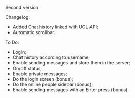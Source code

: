 Second version

Changelog:

- Added Chat history linked with UOL API;
- Automatic scrollbar.


To Do:

- Login;
- Chat history according to username;
- Enable sending messages and store them in the server;
- On/off status;
- Enable private messages;
- Do the login screen (bonus);
- Do the online people sidebar (bonus);
- Enable sending messages with an Enter press (bonus).